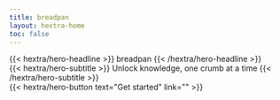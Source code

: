 ```yaml
---
title: breadpan
layout: hextra-home
toc: false
---
```


<div class="hx-mt-6 hx-mb-6">
{{< hextra/hero-headline >}}
  breadpan
{{< /hextra/hero-headline >}}
</div>

<div class="hx-mb-12">
{{< hextra/hero-subtitle >}}
  Unlock knowledge, one crumb at a time
{{< /hextra/hero-subtitle >}}
</div>

<div class="hx-mb-6">
  {{< hextra/hero-button text="Get started" link="" >}}
</div>
